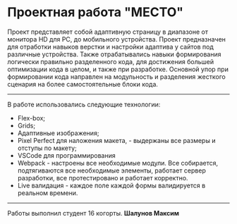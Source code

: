 # Проектная работа "МЕСТО"

Проект представляет собой адаптивную страницу в диапазоне от монитора HD для PC, до мобильного устройства. Проект предназначен для отработки навыков верстки и настройки адаптива у сайтов под различные устройства. Также отрабатывались навыки формирования логически правильно разделенного кода, для достижения большей оптимизации кода в целом, и также при разработке. Основной упор при формировании кода направлен на модульность и разделения жесткого сценария на более самостоятельные блоки кода.

---
  В работе использовались следующие технологии:

* Flex-box;
* Grids;
* Адаптивные изображения;
* Pixel Perfect для наложения макета, - выдержаны все размеры и   отступы по макету;
* VSCode для программирования
* Webpack - настроены все необходимые модули. Все собирается, подтягиваются все необходимые элементы, работает сервер разработки, все протестировано и работает корректно.
* Live валидация - каждое поле каждой формы валидируется в реальном времени.

---
Работы выполнил студент 16 когорты. **Шалунов Максим**
